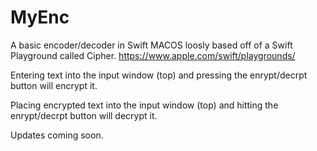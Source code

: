 # MyEnc
A basic encoder/decoder in Swift MACOS loosly based off of a Swift Playground called Cipher. https://www.apple.com/swift/playgrounds/

Entering text into the input window (top) and pressing the enrypt/decrpt button will encrypt it.

Placing encrypted text into the input window (top) and hitting the enrypt/decrpt button will decrypt it.

Updates coming soon.



